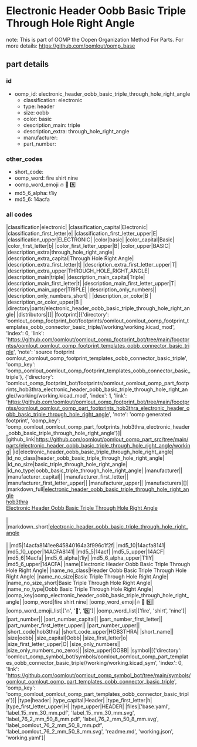# Electronic Header Oobb Basic Triple Through Hole Right Angle  

note: This is part of OOMP the Oopen Organization Method For Parts. For more details: https://github.com/oomlout/oomp_base

##  part details





### id
* oomp_id: electronic_header_oobb_basic_triple_through_hole_right_angle
  * classification: electronic
  * type: header
  * size: oobb
  * color: basic
  * description_main: triple
  * description_extra: through_hole_right_angle
  * manufacturer: 
  * part_number: 

### other_codes
* short_code: 
* oomp_word: fire shirt nine
* oomp_word_emoji :fire: :shirt: :nine:
* md5_6_alpha: t1iy
* md5_6: 14acfa

### all codes 
|classification|electronic|
|classification_capital|Electronic|
|classification_first_letter|e|
|classification_first_letter_upper|E|
|classification_upper|ELECTRONIC|
|color|basic|
|color_capital|Basic|
|color_first_letter|b|
|color_first_letter_upper|B|
|color_upper|BASIC|
|description_extra|through_hole_right_angle|
|description_extra_capital|Through Hole Right Angle|
|description_extra_first_letter|t|
|description_extra_first_letter_upper|T|
|description_extra_upper|THROUGH_HOLE_RIGHT_ANGLE|
|description_main|triple|
|description_main_capital|Triple|
|description_main_first_letter|t|
|description_main_first_letter_upper|T|
|description_main_upper|TRIPLE|
|description_only_numbers||
|description_only_numbers_short| |
|description_or_color|B |
|description_or_color_upper|B |
|directory|parts/electronic_header_oobb_basic_triple_through_hole_right_angle|
|distributors|[]|
|footprint|[{'directory': 'oomlout_oomp_footprint_bot/footprints/oomlout_oomlout_oomp_footprint_templates_oobb_connector_basic_triple//working/working.kicad_mod', 'index': 0, 'link': 'https://github.com/oomlout/oomlout_oomp_footprint_bot/tree/main/foootprntss/oomlout_oomlout_oomp_footprint_templates_oobb_connector_basic_triple', 'note': 'source footprint oomlout_oomlout_oomp_footprint_templates_oobb_connector_basic_triple', 'oomp_key': 'oomp_oomlout_oomlout_oomp_footprint_templates_oobb_connector_basic_triple'}, {'directory': 'oomlout_oomp_footprint_bot/footprints/oomlout_oomlout_oomp_part_footprints_hob3thra_electronic_header_oobb_basic_triple_through_hole_right_angle//working/working.kicad_mod', 'index': 1, 'link': 'https://github.com/oomlout/oomlout_oomp_footprint_bot/tree/main/foootprntss/oomlout_oomlout_oomp_part_footprints_hob3thra_electronic_header_oobb_basic_triple_through_hole_right_angle', 'note': 'oomp generated footprint', 'oomp_key': 'oomp_oomlout_oomlout_oomp_part_footprints_hob3thra_electronic_header_oobb_basic_triple_through_hole_right_angle'}]|
|github_link|https://github.com/oomlout/oomlout_oomp_part_src/tree/main/parts/electronic_header_oobb_basic_triple_through_hole_right_angle/working|
|id|electronic_header_oobb_basic_triple_through_hole_right_angle|
|id_no_class|header_oobb_basic_triple_through_hole_right_angle|
|id_no_size|basic_triple_through_hole_right_angle|
|id_no_type|oobb_basic_triple_through_hole_right_angle|
|manufacturer||
|manufacturer_capital||
|manufacturer_first_letter||
|manufacturer_first_letter_upper||
|manufacturer_upper||
|manufacturers|[]|
|markdown_full|[electronic_header_oobb_basic_triple_through_hole_right_angle](https://github.com/oomlout/oomlout_oomp_part_src/tree/main/parts/electronic_header_oobb_basic_triple_through_hole_right_angle/working)<br>[hob3thra](https://github.com/oomlout/oomlout_oomp_part_src/tree/main/parts/electronic_header_oobb_basic_triple_through_hole_right_angle/working)<br>[Electronic Header Oobb Basic Triple Through Hole Right Angle](https://github.com/oomlout/oomlout_oomp_part_src/tree/main/parts/electronic_header_oobb_basic_triple_through_hole_right_angle/working)<br><br>|
|markdown_short|[electronic_header_oobb_basic_triple_through_hole_right_angle](https://github.com/oomlout/oomlout_oomp_part_src/tree/main/parts/electronic_header_oobb_basic_triple_through_hole_right_angle/working)<br><br>|
|md5|14acfa8141ee845840164a3f996c1f2f|
|md5_10|14acfa8141|
|md5_10_upper|14ACFA8141|
|md5_5|14acf|
|md5_5_upper|14ACF|
|md5_6|14acfa|
|md5_6_alpha|t1iy|
|md5_6_alpha_upper|T1IY|
|md5_6_upper|14ACFA|
|name|Electronic Header Oobb Basic Triple Through Hole Right Angle|
|name_no_class|Header Oobb Basic Triple Through Hole Right Angle|
|name_no_size|Basic Triple Through Hole Right Angle|
|name_no_size_short|Basic Triple Through Hole Right Angle|
|name_no_type|Oobb Basic Triple Through Hole Right Angle|
|oomp_key|oomp_electronic_header_oobb_basic_triple_through_hole_right_angle|
|oomp_word|fire shirt nine|
|oomp_word_emoji|:fire: :shirt: :nine:|
|oomp_word_emoji_list|[':fire:', ':shirt:', ':nine:']|
|oomp_word_list|['fire', 'shirt', 'nine']|
|part_number||
|part_number_capital||
|part_number_first_letter||
|part_number_first_letter_upper||
|part_number_upper||
|short_code|hob3thra|
|short_code_upper|HOB3THRA|
|short_name||
|size|oobb|
|size_capital|Oobb|
|size_first_letter|o|
|size_first_letter_upper|O|
|size_only_numbers||
|size_only_numbers_no_zeros||
|size_upper|OOBB|
|symbol|[{'directory': 'oomlout_oomp_symbol_bot/symbols/oomlout_oomlout_oomp_part_templates_oobb_connector_basic_triple//working/working.kicad_sym', 'index': 0, 'link': 'https://github.com/oomlout/oomlout_oomp_symbol_bot/tree/main/symbols/oomlout_oomlout_oomp_part_templates_oobb_connector_basic_triple', 'oomp_key': 'oomp_oomlout_oomlout_oomp_part_templates_oobb_connector_basic_triple'}]|
|type|header|
|type_capital|Header|
|type_first_letter|h|
|type_first_letter_upper|H|
|type_upper|HEADER|
|files|['base.yaml', 'label_15_mm_30_mm.pdf', 'label_15_mm_30_mm.svg', 'label_76_2_mm_50_8_mm.pdf', 'label_76_2_mm_50_8_mm.svg', 'label_oomlout_76_2_mm_50_8_mm.pdf', 'label_oomlout_76_2_mm_50_8_mm.svg', 'readme.md', 'working.json', 'working.yaml']|
